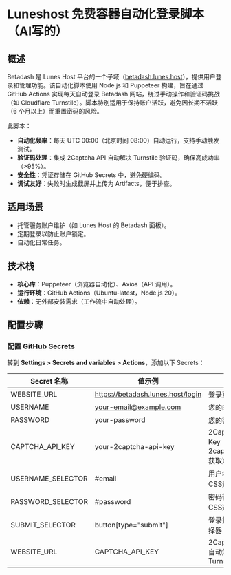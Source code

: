 # Luneshost 免费容器自动化登录脚本（AI写的）

## 概述

Betadash 是 Lunes Host 平台的一个子域（[betadash.lunes.host](https://betadash.lunes.host/)），提供用户登录和管理功能。该自动化脚本使用 Node.js 和 Puppeteer 构建，旨在通过 GitHub Actions 实现每天自动登录 Betadash 网站，绕过手动操作和验证码挑战（如 Cloudflare Turnstile）。脚本特别适用于保持账户活跃，避免因长期不活跃（6 个月以上）而重置密码的风险。

此脚本：

* ​**自动化频率**​：每天 UTC 00:00（北京时间 08:00）自动运行，支持手动触发测试。
* ​**验证码处理**​：集成 2Captcha API 自动解决 Turnstile 验证码，确保高成功率（>95%）。
* ​**安全性**​：凭证存储在 GitHub Secrets 中，避免硬编码。
* ​**调试友好**​：失败时生成截屏并上传为 Artifacts，便于排查。

## 适用场景

* 托管服务账户维护（如 Lunes Host 的 Betadash 面板）。
* 定期登录以防止账户锁定。
* 自动化日常任务。

## 技术栈

* ​**核心库**​：Puppeteer（浏览器自动化）、Axios（API 调用）。
* ​**运行环境**​：GitHub Actions（Ubuntu-latest，Node.js 20）。
* ​**依赖**​：无外部安装需求（工作流中自动处理）。

## 配置步骤

### 配置 GitHub Secrets


转到 ​**Settings > Secrets and variables > Actions**​，添加以下 Secrets：

| Secret 名称       | 值示例                            | 说明                                                           |
| ------------------- | ----------------------------------- | ---------------------------------------------------------------- |
| WEBSITE\_URL      | https://betadash.lunes.host/login | 登录页面 URL                                                   |
| USERNAME          | your-email@example.com            | 您的邮箱                                                       |
| PASSWORD          | your-password                     | 您的密码                                                       |
| CAPTCHA\_API\_KEY | your-2captcha-api-key             | 2Captcha API Key（注册[2captcha.com](https://2captcha.com/)获取） |
|USERNAME\_SELECTOR| #email|用户名输入框CSS选择器|
|PASSWORD\_SELECTOR|#password|密码输入框CSS选择器|
|SUBMIT\_SELECTOR|button[type="submit"]|登录按钮的选择器|
|WEBSITE_URL|CAPTCHA_API_KEY|2Captcha API 自动解决 Turnstile|
